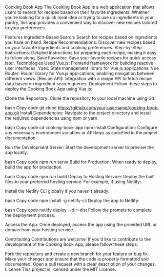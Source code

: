 Cooking Book App
The Cooking Book App is a web application that allows users to search for recipes based on their favorite ingredients. Whether you're looking for a quick meal idea or trying to use up ingredients in your pantry, this app provides a convenient way to discover new recipes tailored to your preferences.

Features
Ingredient-Based Search: Search for recipes based on ingredients you have on hand.
Recipe Recommendations: Discover new recipes based on your favorite ingredients and cooking preferences.
Step-by-Step Instructions: Detailed instructions for preparing each recipe, making it easy to follow along.
Save Favorites: Save your favorite recipes for quick access later.
Technologies Used
Vue.js: Frontend framework for building reactive user interfaces.
Vuex: State management library for Vue.js applications.
Vue Router: Router library for Vue.js applications, enabling navigation between different views.
[Recipe API]: Integration with a recipe API to fetch recipe data based on ingredient search queries.
Deployment
Follow these steps to deploy the Cooking Book App using Vue.js:

Clone the Repository: Clone the repository to your local machine using Git.

bash
Copy code
git clone https://github.com/your-username/cooking-book-app.git
Install Dependencies: Navigate to the project directory and install the required dependencies using npm or yarn.

bash
Copy code
cd cooking-book-app
npm install
Configuration: Configure any necessary environment variables or API keys as specified in the project documentation.

Run the Development Server: Start the development server to preview the app locally.

bash
Copy code
npm run serve
Build for Production: When ready to deploy, build the app for production.

bash
Copy code
npm run build
Deploy to Hosting Service: Deploy the built files to your preferred hosting service. For example, if using Netlify:

Install the Netlify CLI globally if you haven't already:

bash
Copy code
npm install -g netlify-cli
Deploy the app to Netlify:

bash
Copy code
netlify deploy --dir=dist
Follow the prompts to complete the deployment process.

Access the App: Once deployed, access the app using the provided URL or domain from your hosting service.

Contributing
Contributions are welcome! If you'd like to contribute to the development of the Cooking Book App, please follow these steps:

Fork the repository and create a new branch for your feature or bug fix.
Make your changes and ensure that the code is properly formatted and documented.
Open a pull request with a clear description of your changes.
License
This project is licensed under the MIT License.
